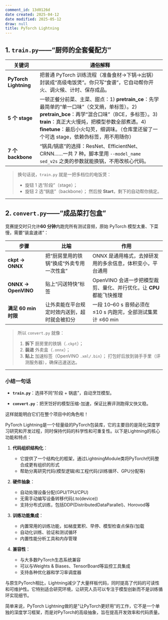 ```yaml
---
comment_id: 13d0126d
date created: 2025-04-12
date modified: 2025-05-12
draw: null
title: PyTorch Lightning
---
```

## 1. `train.py`——“厨师的全套餐配方”

| 关键词                   | 通俗解释                                                                                                                                                                                 |
| --------------------- | ------------------------------------------------------------------------------------------------------------------------------------------------------------------------------------ |
| **PyTorch Lightning** | 把普通 PyTorch 训练流程（准备食材→下锅→出锅）封装成“高级电饭煲”。你只写“食谱”，它自动帮你开火、调火候、计时、保存成品。|
| **5 个 stage**         | 一顿正餐分前菜、主菜、甜点：1) **pretrain_ce**：先学最简单的“单一口味”（交叉熵，单标签）。2) **pretrain_bce**：再学“混合口味”（BCE，多标签）。3) **train**：真正大火慢炖，把模型参数全部煮透。4) **finetune**：最后小火勾芡，细调味。（仓库里还留了一个可选 stage，依赖伪标签，用不用随你）|
| **7 个 backbone**      | “锅具/锅底”的选择：ResNet、EfficientNet、CRNN……一共 7 种。脚本里用 `--model_name sed_v2s` 之类的参数就能换锅，不用改核心代码。|

> 换句话说，`train.py` 就是一把多档位的电饭煲：
> - 旋钮 1 选“阶段”（stage）；
> - 旋钮 2 选“锅底”（backbone）；
>     然后按 **Start**，剩下的自动帮你搞定。
>

---

## 2. `convert.py`——“成品菜打包盒”

竞赛提交时只允许**60 分钟**内跑完所有测试音频，原始 PyTorch 模型太重、下菜慢，需要“装盒速递”：

|步骤|比喻|作用|
|---|---|---|
|**ckpt → ONNX**|把“厨房里用的铁锅”换成“外卖专用一次性盒”|ONNX 是通用格式，去掉研发用的多余信息，体积变小，平台通用|
|**ONNX → OpenVINO**|贴上“闪送特快”标签|OpenVINO 会进一步把模型裁剪、量化、并行优化，让 **CPU** 都能飞快推理|
|**满足 60 min 时限**|让外卖能在平台规定时效内送到，超时就会被扣分|一段 10–60 s 音频必须在 ≤10 s 内跑完，全部测试集累计 ≤60 min|

> 所以 `convert.py` 就像：
>
> 1. **拆下** 厨房里的铁锅（`.ckpt`）；
> 2. **装进** 外卖盒（`.onnx`）；
> 3. **贴上** 加速标签（OpenVINO `.xml/.bin`）；
>     打包好后放到骑手手里（评测服务器），确保迅速送达。
>

---

### 小结一句话

- **`train.py`**：选择不同“阶段 + 锅底”，自动烹饪模型。
    
- **`convert.py`**：把烹饪好的模型压缩-加速，保证比赛评测跑得又快又稳。
    

这样就能明白它们在整个项目中的角色啦！

PyTorch Lightning是一个轻量级的PyTorch包装库，它的主要目的是简化深度学习研究和开发过程，同时保持代码的科学性和可重复性。以下是Lightning的核心功能和特点：

1. **代码组织结构化**：
    
    - 它提供了一个结构化的框架，通过LightningModule类将PyTorch代码整合成更有组织的形式
    - 帮助分离研究代码(模型逻辑)和工程代码(训练循环、GPU分配等)
2. **硬件抽象**：
    
    - 自动处理设备分配(GPU/TPU/CPU)
    - 无需手动编写设备转移代码(.to(device))
    - 支持分布式训练，包括DDP(DistributedDataParallel)、Horovod等
3. **训练功能集成**：
    
    - 内置常用的训练功能，如梯度累积、早停、模型检查点保存/加载
    - 自动化训练、验证和测试循环
    - 内置性能分析工具和内存管理
4. **兼容性**：
    
    - 与大多数PyTorch生态系统兼容
    - 可以与Weights & Biases、TensorBoard等监控工具集成
    - 支持各种优化器和学习率调度器

与原生PyTorch相比，Lightning减少了大量样板代码，同时提高了代码的可读性和可维护性。它特别适合研究环境，让研究人员可以专注于模型创新而不是训练循环实现细节。

简单来说，PyTorch Lightning做的是"让PyTorch更好用"的工作，它不是一个单独的深度学习框架，而是对PyTorch的高级抽象，旨在提高开发效率和代码质量。
